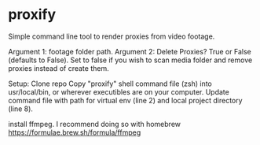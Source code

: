 # proxify
Simple command line tool to render proxies from video footage. 

Argument 1: footage folder path. 
Argument 2: Delete Proxies? True or False (defaults to False). 
  Set to false if you wish to scan media folder and remove proxies instead of create them.

Setup: 
Clone repo
Copy "proxify" shell command file (zsh) into usr/local/bin, or wherever executibles are on your computer. 
Update command file with path for virtual env (line 2) and local project directory (line 8). 

install ffmpeg. I recommend doing so with homebrew 
https://formulae.brew.sh/formula/ffmpeg





